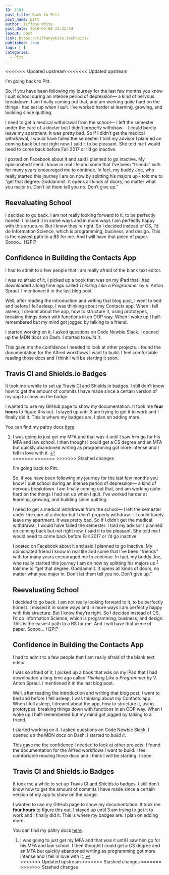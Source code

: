 ```yaml
---
ID: 1101
post_title: Back to Pitt
post_name: pitt
author: Tiffany White
post_date: 2016-05-08 23:32:54
layout: post
link: https://tiffanywhite.tech/pitt/
published: true
tags: [ ]
categories:
  - Pitt
---
```

<<<<<<< Updated upstream
<<<<<<< Updated upstream
<p style="text-align: left;">I'm going back to Pitt.</p>
So, if you have been following my journey for the last few months you know I quit school during an intense period of depression— a kind of nervous breakdown. I am finally coming out that, and am working quite hard on the things I had set up when I quit. I’ve worked harder at learning, growing, and building since quitting.

I need to get a medical withdrawal from the school— I left the semester under the care of a doctor but I didn’t properly withdraw— I could barely leave my apartment. It was pretty bad. So if I didn’t get the medical withdrawal, I would have failed the semester. I told my advisor I planned on coming back but not right now. I said it to be pleasant. She told me I would need to come back before Fall 2017 or I’d go inactive.

I posted on Facebook about it and said I planned to go inactive. My opinionated friend I know in real life and some that I’ve been “friends” with for many years encouraged me to continue. In fact, my buddy Joe, who really started this journey I am on now by splitting his majors up <sup><a id="ffn1" class="footnote" href="#fn1">1</a></sup> told me to “get that degree. Goddammit. It opens all kinds of doors, no matter what you major in. Don’t let them tell you no. Don’t give up.”
<h2>Reevaluating School</h2>
I decided to go back. I am not really looking forward to it, to be perfectly honest. I missed it in some ways and in more ways I am perfectly happy with this structure. But I know they’re right. So I decided instead of CS, I’d do Information Science, which is programming, business, and design. This is the easiest path to a BS for me. And I will have that piece of paper. Soooo… H2P!?
<h2>Confidence in Building the Contacts App</h2>
I had to admit to a few people that I am really afraid of the blank text editor.

I was so afraid of it, I picked up a book that was on my iPad that I had downloaded a long time ago called <em>Thinking Like a Programmer</em> by V. Anton Spraul. I mentioned it in the last blog post.

Well, after reading the introduction and writing that blog post, I went to bed and before I fell asleep, I was thinking about my Contacts app. When I fell asleep, I dreamt about the app, how to structure it, using prototypes, breaking things down with functions in an OOP way. When I woke up I half-remembered but my mind got jogged by talking to a friend.

I started working on it. I asked questions on Code Newbie Slack. I opened up the MDN docs on Dash. I started to <em>build it</em>.

This gave me the confidence I needed to look at other projects. I found the documentation for the Alfred workflows I want to build. I feel comfortable reading those docs and I think I will be starting it soon.
<h2>Travis CI and Shields.io Badges</h2>
It took me a while to set up Travis CI and Shields.io badges. I still don’t know how to get the amount of commits I have made since a certain version of my app to show on the badge.

I wanted to use my GitHub page to show my documentation. It took me <strong>four hours</strong> to figure this out. I stayed up until 3 am trying to get it to work and I finally did it. This is where my badges are. I plan on adding more.

You can find my paltry docs <a href="https://twhite96.github.io/contacts-app" target="_blank" rel="noopener">here</a>.
<ol id="footnotes">
 	<li id="fn1">I was going to just get my MFA and that was it until I saw him go for his MFA and law school. I then thought I could get a CS degree and an MFA but quickly abandoned writing as programming got more intense and I fell in love with it. <a href="#ffn1">↩︎</a></li>
=======
=======
>>>>>>> Stashed changes
<p style="text-align: left;">I'm going back to Pitt.</p>
So, if you have been following my journey for the last few months you know I quit school during an intense period of depression— a kind of nervous breakdown. I am finally coming out that, and am working quite hard on the things I had set up when I quit. I’ve worked harder at learning, growing, and building since quitting.

I need to get a medical withdrawal from the school— I left the semester under the care of a doctor but I didn’t properly withdraw— I could barely leave my apartment. It was pretty bad. So if I didn’t get the medical withdrawal, I would have failed the semester. I told my advisor I planned on coming back but not right now. I said it to be pleasant. She told me I would need to come back before Fall 2017 or I’d go inactive.

I posted on Facebook about it and said I planned to go inactive. My opinionated friend I know in real life and some that I’ve been “friends” with for many years encouraged me to continue. In fact, my buddy Joe, who really started this journey I am on now by splitting his majors up <sup><a id="ffn1" class="footnote" href="#fn1">1</a></sup> told me to “get that degree. Goddammit. It opens all kinds of doors, no matter what you major in. Don’t let them tell you no. Don’t give up.”
<h2>Reevaluating School</h2>
I decided to go back. I am not really looking forward to it, to be perfectly honest. I missed it in some ways and in more ways I am perfectly happy with this structure. But I know they’re right. So I decided instead of CS, I’d do Information Science, which is programming, business, and design. This is the easiest path to a BS for me. And I will have that piece of paper. Soooo… H2P!?
<h2>Confidence in Building the Contacts App</h2>
I had to admit to a few people that I am really afraid of the blank text editor.

I was so afraid of it, I picked up a book that was on my iPad that I had downloaded a long time ago called <em>Thinking Like a Programmer</em> by V. Anton Spraul. I mentioned it in the last blog post.

Well, after reading the introduction and writing that blog post, I went to bed and before I fell asleep, I was thinking about my Contacts app. When I fell asleep, I dreamt about the app, how to structure it, using prototypes, breaking things down with functions in an OOP way. When I woke up I half-remembered but my mind got jogged by talking to a friend.

I started working on it. I asked questions on Code Newbie Slack. I opened up the MDN docs on Dash. I started to <em>build it</em>.

This gave me the confidence I needed to look at other projects. I found the documentation for the Alfred workflows I want to build. I feel comfortable reading those docs and I think I will be starting it soon.
<h2>Travis CI and Shields.io Badges</h2>
It took me a while to set up Travis CI and Shields.io badges. I still don’t know how to get the amount of commits I have made since a certain version of my app to show on the badge.

I wanted to use my GitHub page to show my documentation. It took me <strong>four hours</strong> to figure this out. I stayed up until 3 am trying to get it to work and I finally did it. This is where my badges are. I plan on adding more.

You can find my paltry docs <a href="https://twhite96.github.io/contacts-app" target="_blank" rel="noopener">here</a>.
<ol id="footnotes">
 	<li id="fn1">I was going to just get my MFA and that was it until I saw him go for his MFA and law school. I then thought I could get a CS degree and an MFA but quickly abandoned writing as programming got more intense and I fell in love with it. <a href="#ffn1">↩︎</a></li>
<<<<<<< Updated upstream
>>>>>>> Stashed changes
=======
>>>>>>> Stashed changes
</ol>